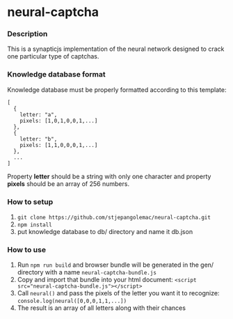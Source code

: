 # neural-captcha

### Description
This is a synapticjs implementation of the neural network designed to crack one particular type of captchas.

### Knowledge database format
Knowledge database must be properly formatted according to this template:
```
[
  {
    letter: "a",
    pixels: [1,0,1,0,0,1,...]
  },
  {
    letter: "b",
    pixels: [1,1,0,0,0,1,...]
  },  
  ...
]
```
Property **letter** should be a string with only one character and property **pixels** should be an array of 256 numbers.

### How to setup
1. `git clone https://github.com/stjepangolemac/neural-captcha.git`
2. `npm install`
3. put knowledge database to db/ directory and name it db.json

### How to use
1. Run `npm run build` and browser bundle will be generated in the gen/ directory with a name `neural-captcha-bundle.js`
3. Copy and import that bundle into your html document: `<script src="neural-captcha-bundle.js"></script>`
4. Call `neural()` and pass the pixels of the letter you want it to recognize: `console.log(neural([0,0,0,1,1,...])`
5. The result is an array of all letters along with their chances

